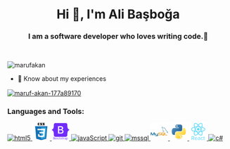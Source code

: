 <h1 align="center">Hi 👋, I'm Ali Başboğa</h1>
<h3 align="center">I am a software developer who loves writing code.🌱</h3>
<p align="center"><img align="center" src="https://media.giphy.com/media/qgQUggAC3Pfv687qPC/giphy.gif" width="500" alt="" class="skills__img" /> </p>

<p align="left"> <img src="https://komarev.com/ghpvc/?username=maruf04&label=Profile%20views&color=0e75b6&style=flat" alt="marufakan" /> </p>




- 📄 Know about my experiences

<p align="left">
  <a href="https://www.linkedin.com/in/ali-ba%C5%9Fbo%C4%9Fa-357856318/" target="blank">
    <img src="https://cdn.jsdelivr.net/npm/simple-icons@3.0.1/icons/linkedin.svg" alt="maruf-akan-177a89170" width="40" height="30" align="center" />
  </a>
 
 <!-- <a href="" target="blank">
  <img src="https://cdn.jsdelivr.net/npm/simple-icons@3.0.1/icons/medium.svg" alt="" width="40" height="30" align="center" />
  </a>
  <a href="" target="blank">
    <img src="https://cdn.jsdelivr.net/npm/simple-icons@3.0.1/icons/youtube.svg" alt="ucfd69yhos_8jkfxb9qgzfda" width="40" height="30" align="center" />
  </a>
  <a href="" target="blank">
    <img src="https://cdn.jsdelivr.net/npm/simple-icons@3.0.1/icons/hackerrank.svg" alt="h185541045" width="40" height="30" align="center" />
  </a>

  <a href="" target="blank">
    <img src="https://cdn.jsdelivr.net/npm/simple-icons@3.0.1/icons/stackoverflow.svg" alt="14790392" width="40" height="30" align="center" />
  </a>
  -->
</p>
<p align="left"></p>

<!-- Languages and Tools: -->
<p align="left"></p>
<h3 align="left">Languages and Tools:</h3>
<p align="left">
   <a href="https://www.w3schools.com/html/" target="_blank" rel="noreferrer">
    <img src="https://upload.wikimedia.org/wikipedia/commons/6/61/HTML5_logo_and_wordmark.svg" alt="html5" width="40" height="40" />
  </a>
  
   <a href="https://www.w3schools.com/css/" target="_blank" rel="noreferrer">
    <img src="https://raw.githubusercontent.com/devicons/devicon/master/icons/css3/css3-original-wordmark.svg" alt="css3" width="40" height="40" />
  </a>
  
  <a href="https://getbootstrap.com" target="_blank" rel="noreferrer">
    <img src="https://raw.githubusercontent.com/devicons/devicon/master/icons/bootstrap/bootstrap-plain-wordmark.svg" alt="bootstrap" width="40" height="40" />
  </a>
  
 <a href="https://www.w3schools.com/js/" target="_blank" rel="noreferrer">
    <img src="https://cdn.jsdelivr.net/npm/simple-icons@3.0.1/icons/javascript.svg" alt="javaScript" width="40" height="40" />
  </a>
  
  <a href="https://git-scm.com/" target="_blank" rel="noreferrer">
    <img src="https://www.vectorlogo.zone/logos/git-scm/git-scm-icon.svg" alt="git" width="40" height="40" />
  </a>
 <!-- <a href="https://www.java.com" target="_blank" rel="noreferrer">
    <img src="https://raw.githubusercontent.com/devicons/devicon/master/icons/java/java-original.svg" alt="java" width="40" height="40" />
  </a>
  <a href="https://www.mongodb.com/" target="_blank" rel="noreferrer">
    <img src="https://raw.githubusercontent.com/devicons/devicon/master/icons/mongodb/mongodb-original-wordmark.svg" alt="mongodb" width="40" height="40" />
  </a> -->
  <a href="https://www.microsoft.com/en-us/sql-server" target="_blank" rel="noreferrer">
    <img src="https://www.svgrepo.com/show/303229/microsoft-sql-server-logo.svg" alt="mssql" width="40" height="40" />
  </a>
  <a href="https://www.mysql.com/" target="_blank" rel="noreferrer">
    <img src="https://raw.githubusercontent.com/devicons/devicon/master/icons/mysql/mysql-original-wordmark.svg" alt="mysql" width="40" height="40" />
  </a>
 <!-- <a href="https://www.postgresql.org" target="_blank" rel="noreferrer">
    <img src="https://raw.githubusercontent.com/devicons/devicon/master/icons/postgresql/postgresql-original-wordmark.svg" alt="postgresql" width="40" height="40" />
  </a>
  <a href="https://postman.com" target="_blank" rel="noreferrer">
    <img src="https://www.vectorlogo.zone/logos/getpostman/getpostman-icon.svg" alt="postman" width="40" height="40" />
  </a> -->
  <a href="https://www.python.org" target="_blank" rel="noreferrer">
    <img src="https://raw.githubusercontent.com/devicons/devicon/master/icons/python/python-original.svg" alt="python" width="40" height="40" />
  </a>
  <a href="https://reactjs.org/" target="_blank" rel="noreferrer">
    <img src="https://raw.githubusercontent.com/devicons/devicon/master/icons/react/react-original-wordmark.svg" alt="react" width="40" height="40" />
  </a>
  
  <a href="https://www.w3schools.com/cs/index.php" target="_blank" rel="noreferrer">
    <img src="https://upload.wikimedia.org/wikipedia/commons/b/bd/Logo_C_sharp.svg" alt="c#" width="40" height="40" />
  </a>

  
 <!-- <a href="https://spring.io/" target="_blank" rel="noreferrer">
    <img src="https://www.vectorlogo.zone/logos/springio/springio-icon.svg" alt="spring" width="40" height="40" />
  </a>
  <a href="https://www.sqlite.org/" target="_blank" rel="noreferrer">
    <img src="https://www.vectorlogo.zone/logos/sqlite/sqlite-icon.svg" alt="sqlite" width="40" height="40" />
  </a> -->
</p>

<!--
<p><img align="center" src="https://github-readme-stats.vercel.app/api/top-langs?username=marufakan&show_icons=true&locale=en&layout=compact" alt="marufakan" /></p>
<!-- Wakatime -->
<!--
<h3 align="left">Wakatime(<span>since July 2021</span>):</h3>
<p align="center">
  <img src="https://wakatime.com/share/@24d66658-6119-4ac4-8f6a-4476ebfba1ff/04d84d59-c43d-4092-8198-9db22e559eb7.png" width="400" />
  <img width="400" src="https://wakatime.com/share/@24d66658-6119-4ac4-8f6a-4476ebfba1ff/639e4d71-0aea-47ef-9c04-1127ff0ac234.png" />
</p>

![snake svg](https://github.com/marufakan/marufakan/blob/output/github-contribution-grid-snake.svg)

<!--
<p align="center">
    <img width="400" src="" />
    <img width="400" src="https://wakatime.com/share/@24d66658-6119-4ac4-8f6a-4476ebfba1ff/696d6fe1-7655-435f-81e9-00b8b761267c.png" />
</p>

<!-- <p><img align="left" src="https://github-readme-stats.vercel.app/api/top-langs?username=maruf04&show_icons=true&locale=en&layout=compact" alt="maruf04" /></p>

<p>&nbsp;<img align="center" src="https://github-readme-stats.vercel.app/api?username=maruf04&show_icons=true&locale=en" alt="maruf04" /></p>

<p><img align="center" src="https://github-readme-streak-stats.herokuapp.com/?user=maruf04&" alt="maruf04" /></p>



<a href="https://wakatime.com"><img src="https://wakatime.com/share/@24d66658-6119-4ac4-8f6a-4476ebfba1ff/3e254176-b02f-44d8-9466-b95395291167.png" width="550" /></a>
 -->

